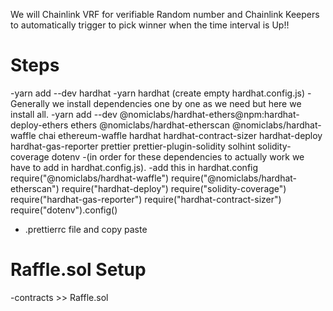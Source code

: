 We will Chainlink VRF for verifiable Random number and Chainlink Keepers to automatically trigger to pick winner when the time interval is Up!!

# Steps

 -yarn add --dev hardhat
 -yarn hardhat (create empty hardhat.config.js)
 -Generally we install dependencies one by one as we need but here we install all.
 -yarn add --dev @nomiclabs/hardhat-ethers@npm:hardhat-deploy-ethers ethers @nomiclabs/hardhat-etherscan @nomiclabs/hardhat-waffle chai ethereum-waffle hardhat hardhat-contract-sizer hardhat-deploy hardhat-gas-reporter prettier prettier-plugin-solidity solhint solidity-coverage dotenv
 -(in order for these dependencies to actually work we have to add in hardhat.config.js).
 -add this in hardhat.config
 require("@nomiclabs/hardhat-waffle")
require("@nomiclabs/hardhat-etherscan")
require("hardhat-deploy")
require("solidity-coverage")
require("hardhat-gas-reporter")
require("hardhat-contract-sizer")
require("dotenv").config()

- .prettierrc file and copy paste

# Raffle.sol Setup

 -contracts >> Raffle.sol
